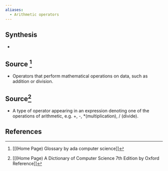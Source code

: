 ```yaml
---
aliases:
  - Arithmetic operators
---
```

## Synthesis
- 
## Source [^1]
- Operators that perform mathematical operations on data, such as addition or division.
## Source[^2]
- A type of operator appearing in an expression denoting one of the operations of arithmetic, e.g. +, -, \*(multiplication), / (divide).
## References

[^1]: [[(Home Page) Glossary by ada computer science]]
[^2]: [[(Home Page) A Dictionary of Computer Science 7th Edition by Oxford Reference]]